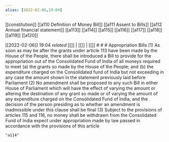 ```yaml
---
alias: [2022-02-06,19:04]
---
```

[[constitution]] [[a110 Definition of Money Bill]] [[a111 Assent to Bills]] [[a112 Annual financial statement]] [[a113]] [[a114]] [[a115]] [[a116]] [[a117]] [[a118]] [[a119]]  [[a120]]

[[2022-02-06]] 19:04 _related_ [[]] | [[]] | [[]] # # #
Appropriation Bills
(1) As soon as may be after the grants under article 113 have been made by the House of the People, there shall be introduced a Bill to provide for the appropriation out of the Consolidated Fund of India of all moneys required to meet
(a) the grants so made by the House of the People; and
(b) the expenditure charged on the Consolidated fund of India but not exceeding in any case the amount shown in the statement previously laid before Parliament
(2) No amendment shall be proposed to any such Bill in either House of Parliament which will have the effect of varying the amount or altering the destination of any grant so made or of varying the amount of any expenditure charged on the Consolidated Fund of India, and the decision of the person presiding as to whether an amendment is inadmissible under this clause shall be final
(3) Subject to the provisions of articles 115 and 116, no money shall be withdrawn from the Consolidated Fund of India expect under appropriation made by law passed in accordance with the provisions of this article
```query
"a114"
```